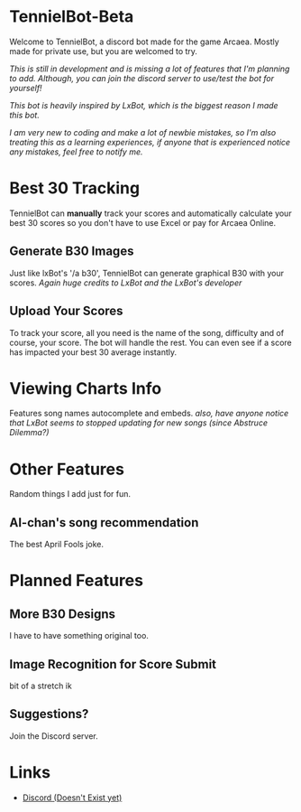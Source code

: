 # TennielBot-Beta

Welcome to TennielBot, a discord bot made for the game Arcaea. Mostly made for private use, but you are welcomed to try.

*This is still in development and is missing a lot of features that I'm planning to add. Although, you can join the discord server to use/test the bot for yourself!*

*This bot is heavily inspired by LxBot, which is the biggest reason I made this bot.*

*I am very new to coding and make a lot of newbie mistakes, so I'm also treating this as a learning experiences, if anyone that is experienced notice any mistakes, feel free to notify me.*

# Best 30 Tracking

TennielBot can **manually** track your scores and automatically calculate your best 30 scores so you don't have to use Excel or pay for Arcaea Online.

## Generate B30 Images

Just like lxBot's '/a b30', TennielBot can generate graphical B30 with your scores.
*Again huge credits to LxBot and the LxBot's developer*

## Upload Your Scores

To track your score, all you need is the name of the song, difficulty and of course, your score. The bot will handle the rest. You can even see if a score has impacted your best 30 average instantly.

# Viewing Charts Info

Features song names autocomplete and embeds.
*also, have anyone notice that LxBot seems to stopped updating for new songs (since Abstruce Dilemma?)*


# Other Features

Random things I add just for fun.

## AI-chan's song recommendation

The best April Fools joke.

# Planned Features

## More B30 Designs

I have to have something original too.

## Image Recognition for Score Submit

bit of a stretch ik

## Suggestions?

Join the Discord server.

# Links

- [Discord (Doesn't Exist yet)](https://youtu.be/dQw4w9WgXcQ?si=rJlaKEfJLzQc03-Q)